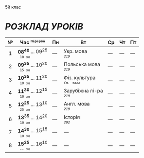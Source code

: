 5й клас

# *РОЗКЛАД УРОКІВ*

| № | Час <sup>`Перерва`</sup> | Пн | Вт | Ср | Чт | Пт |
|:---:|---|---|---|---|---|---|
| 1 | **08<sup>40</sup>** ... 09<sup>25</sup> <br><sup>` 10 хв`</sup> | — | Укр. мова <br>*<sup>`219`</sup>* | — | — | — |
| 2 | **09<sup>35</sup>** ... 10<sup>20</sup> <br><sup>` 15 хв`</sup> | — | Польська мова <br>*<sup>`219`</sup>* | — | — | — |
| 3 | **10<sup>35</sup>** ... 11<sup>20</sup> <br><sup>` 10 хв`</sup> | — | Фіз. культура <br>*<sup>`Сп. зала`</sup>* | — | — | — |
| 4 | **11<sup>30</sup>** ... 12<sup>15</sup> <br><sup>` 10 хв`</sup> | — | Зарубіжна лі-ра <br>*<sup>`219`</sup>* | — | — | — |
| 5 | **12<sup>25</sup>** ... 13<sup>10</sup> <br><sup>` 25 хв`</sup> | — | Англ. мова <br>*<sup>`219`</sup>* | — | — | — |
| 6 | **13<sup>35</sup>** ... 14<sup>20</sup> <br><sup>` 10 хв`</sup> | — | Історія <br>*<sup>`202`</sup>* | — | — | — |
| 7 | **14<sup>30</sup>** ... 15<sup>15</sup> <br><sup>` 10 хв`</sup> | — | — | — | — | — |
| 8 | **15<sup>25</sup>** ... 16<sup>10</sup> <br><sup>` -- хв`</sup> | — | — | — | — | — |
